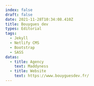 ```yaml
---
index: false
draft: false
date: 2021-11-28T10:34:08.410Z
title: Bouygues dev
types: Editorial
tags:
  - Jekyll
  - Netlify CMS
  - Bootstrap
  - SASS
datas:
  - title: Agency
    text: Maddyness
  - title: Website
    text: https://www.bouyguesdev.fr/
---
```

